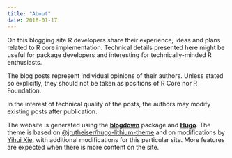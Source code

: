```yaml
---
title: "About"
date: 2018-01-17
---
```

On this blogging site R developers share their experience, ideas and
plans related to R core implementation.  Technical details presented here
might be useful for package developers and interesting for
technically-minded R enthusiasts.

The blog posts represent individual opinions of their authors. Unless stated
so explicitly, they should not be taken as positions of R Core nor R
Foundation. 

In the interest of technical quality of the posts, the authors may modify
existing posts after publication.

The website is generated using the
[**blogdown**](https://github.com/rstudio/blogdown) package and
[**Hugo**](https://gohugo.io).  The theme is based on
[@jrutheiser/hugo-lithium-theme](https://github.com/jrutheiser/hugo-lithium-theme)
and on modifications by [Yihui
Xie](https://github.com/yihui/hugo-lithium-theme), with additional
modifications for this particular site.  More features are
expected when there is more content on the site.
